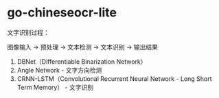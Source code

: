 # go-chineseocr-lite

文字识别过程：

图像输入 -> 预处理 -> 文本检测 -> 文本识别 -> 输出结果

1. DBNet（Differentiable Binarization Network）
2. Angle Network - 文字方向检测
3. CRNN-LSTM（Convolutional Recurrent Neural Network - Long Short Term Memory） - 文字识别
